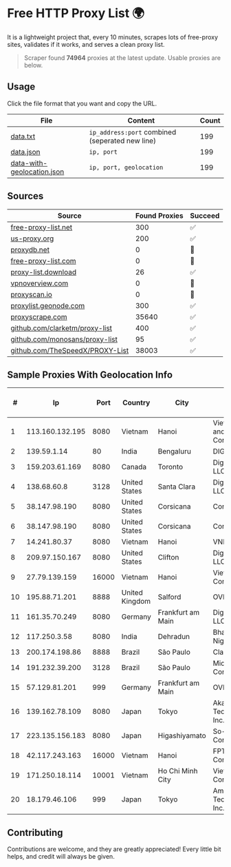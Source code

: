 
# Free HTTP Proxy List 🌍

It is a lightweight project that, every 10 minutes, scrapes lots of free-proxy sites, validates if it works, and serves a clean proxy list.


> Scraper found **74964** proxies at the latest update. Usable proxies are below.

## Usage

Click the file format that you want and copy the URL.


|File|Content|Count|
|----|-------|-----|
|[data.txt](https://raw.githubusercontent.com/themiralay/Proxy-List-World/master/data.txt)|`ip_address:port` combined (seperated new line)|199|
|[data.json](https://raw.githubusercontent.com/themiralay/Proxy-List-World/master/data.json)|`ip, port`|199|
|[data-with-geolocation.json](https://raw.githubusercontent.com/themiralay/Proxy-List-World/master/data-with-geolocation.json)|`ip, port, geolocation`|199|

## Sources

|Source|Found Proxies|Succeed|
|------|-------------|-------|
|[free-proxy-list.net](https://free-proxy-list.net)|300|✅|
|[us-proxy.org](https://www.us-proxy.org)|200|✅|
|[proxydb.net](http://proxydb.net)|0|🚫|
|[free-proxy-list.com](https://free-proxy-list.com/?page=&port=&type%5B%5D=http&type%5B%5D=https&up_time=0&search=Search)|0|🚫|
|[proxy-list.download](https://www.proxy-list.download/HTTP)|26|✅|
|[vpnoverview.com](https://vpnoverview.com/privacy/anonymous-browsing/free-proxy-servers)|0|🚫|
|[proxyscan.io](https://www.proxyscan.io)|0|🚫|
|[proxylist.geonode.com](https://proxylist.geonode.com/api/proxy-list?limit=300&page=1&sort_by=lastChecked&sort_type=desc&protocols=http,https)|300|✅|
|[proxyscrape.com](https://api.proxyscrape.com/v2/?request=displayproxies&protocol=http&timeout=10000&country=all&ssl=all&anonymity=all)|35640|✅|
|[github.com/clarketm/proxy-list](https://raw.githubusercontent.com/clarketm/proxy-list/master/proxy-list-raw.txt)|400|✅|
|[github.com/monosans/proxy-list](https://raw.githubusercontent.com/monosans/proxy-list/main/proxies/http.txt)|95|✅|
|[github.com/TheSpeedX/PROXY-List](https://raw.githubusercontent.com/TheSpeedX/PROXY-List/master/http.txt)|38003|✅|


## Sample Proxies With Geolocation Info

|#|Ip|Port|Country|City|Internet Service Provider|
|-|--|----|-------|----|-------------------------|
|1|113.160.132.195|8080|Vietnam|Hanoi|VietNam Post and Telecom Corporation|
|2|139.59.1.14|80|India|Bengaluru|DIGITALOCEAN|
|3|159.203.61.169|8080|Canada|Toronto|DigitalOcean, LLC|
|4|138.68.60.8|3128|United States|Santa Clara|DigitalOcean, LLC|
|5|38.147.98.190|8080|United States|Corsicana|Corsicana ISD|
|6|38.147.98.190|8080|United States|Corsicana|Corsicana ISD|
|7|14.241.80.37|8080|Vietnam|Hanoi|VNPT|
|8|209.97.150.167|8080|United States|Clifton|DigitalOcean, LLC|
|9|27.79.139.159|16000|Vietnam|Hanoi|Viettel Corporation|
|10|195.88.71.201|8888|United Kingdom|Salford|OVH SAS|
|11|161.35.70.249|8080|Germany|Frankfurt am Main|DigitalOcean, LLC|
|12|117.250.3.58|8080|India|Dehradun|Bharat Sanchar Nigam Ltd|
|13|200.174.198.86|8888|Brazil|São Paulo|Claro S.A|
|14|191.232.39.200|3128|Brazil|São Paulo|Microsoft Corporation|
|15|57.129.81.201|999|Germany|Frankfurt am Main|OVH SAS|
|16|139.162.78.109|8080|Japan|Tokyo|Akamai Technologies, Inc.|
|17|223.135.156.183|8080|Japan|Higashiyamato|So-net Corporation|
|18|42.117.243.163|16000|Vietnam|Hanoi|FPT Telecom Company|
|19|171.250.18.114|10001|Vietnam|Ho Chi Minh City|Viettel Corporation|
|20|18.179.46.106|999|Japan|Tokyo|Amazon Technologies Inc.|



## Contributing

Contributions are welcome, and they are greatly appreciated! Every
little bit helps, and credit will always be given.

